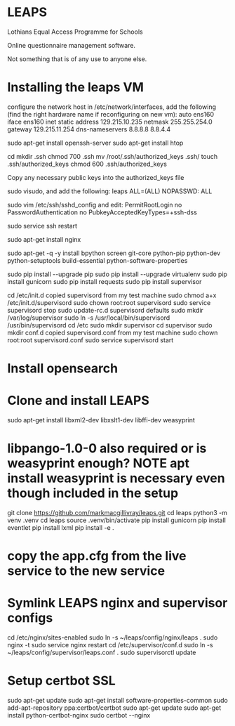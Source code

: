 LEAPS
=====

Lothians Equal Access Programme for Schools 

Online questionnaire management software.

Not something that is of any use to anyone else.


Installing the leaps VM
=======================

configure the network host in /etc/network/interfaces, add the following (find the right hardware name if reconfiguring on new vm):
auto ens160
iface ens160 inet static
address 129.215.10.235
netmask 255.255.254.0
gateway 129.215.11.254
dns-nameservers 8.8.8.8 8.8.4.4

sudo apt-get install openssh-server
sudo apt-get install htop

cd
mkdir .ssh
chmod 700 .ssh
mv /root/.ssh/authorized_keys .ssh/
touch .ssh/authorized_keys
chmod 600 .ssh/authorized_keys

Copy any necessary public keys into the authorized_keys file

sudo visudo, and add the following:
leaps ALL=(ALL) NOPASSWD: ALL

sudo vim /etc/ssh/sshd_config and edit:
PermitRootLogin no
PasswordAuthentication no
PubkeyAcceptedKeyTypes=+ssh-dss

sudo service ssh restart

sudo apt-get install nginx

sudo apt-get -q -y install bpython screen git-core python-pip python-dev python-setuptools build-essential python-software-properties

sudo pip install --upgrade pip
sudo pip install --upgrade virtualenv
sudo pip install gunicorn
sudo pip install requests
sudo pip install supervisor

cd /etc/init.d
copied supervisord from my test machine
sudo chmod a+x /etc/init.d/supervisord
sudo chown root:root supervisord
sudo service supervisord stop
sudo update-rc.d supervisord defaults
sudo mkdir /var/log/supervisor
sudo ln -s /usr/local/bin/supervisord /usr/bin/supervisord
cd /etc
sudo mkdir supervisor
cd supervisor
sudo mkdir conf.d
copied supervisord.conf from my test machine
sudo chown root:root supervisord.conf
sudo service supervisord start


Install opensearch
==================



Clone and install LEAPS
=======================

sudo apt-get install libxml2-dev libxslt1-dev libffi-dev weasyprint
# libpango-1.0-0 also required or is weasyprint enough? NOTE apt install weasyprint is necessary even though included in the setup
git clone https://github.com/markmacgillivray/leaps.git
cd leaps
python3 -m venv .venv
cd leaps
source .venv/bin/activate
pip install gunicorn
pip install eventlet
pip install lxml
pip install -e .

# copy the app.cfg from the live service to the new service


Symlink LEAPS nginx and supervisor configs
==========================================

cd /etc/nginx/sites-enabled
sudo ln -s ~/leaps/config/nginx/leaps .
sudo nginx -t
sudo service nginx restart
cd /etc/supervisor/conf.d
sudo ln -s ~/leaps/config/supervisor/leaps.conf .
sudo supervisorctl update


Setup certbot SSL
=================

sudo apt-get update
sudo apt-get install software-properties-common
sudo add-apt-repository ppa:certbot/certbot
sudo apt-get update
sudo apt-get install python-certbot-nginx
sudo certbot --nginx




